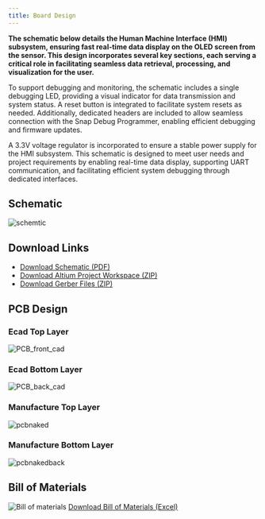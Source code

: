```yaml
---
title: Board Design
---
```

**The schematic below details the Human Machine Interface (HMI) subsystem, ensuring fast real-time data display on the OLED screen from the sensor. This design incorporates several key sections, each serving a critical role in facilitating seamless data retrieval, processing, and visualization for the user.**

To support debugging and monitoring, the schematic includes a single debugging LED, providing a visual indicator for data transmission and system status. A reset button is integrated to facilitate system resets as needed. Additionally, dedicated headers are included to allow seamless connection with the Snap Debug Programmer, enabling efficient debugging and firmware updates.

A 3.3V voltage regulator is incorporated to ensure a stable power supply for the HMI subsystem. This schematic is designed to meet user needs and project requirements by enabling real-time data display, supporting UART communication, and facilitating efficient system debugging through dedicated interfaces.
## **Schematic**
![schemtic](https://github.com/user-attachments/assets/90dacd5c-1415-4509-939a-937d88ec0c50)








## **Download Links** 
- [Download Schematic (PDF)](https://github.com/JahmelG10/JahmelG10.github.io/blob/main/Schematic_pdf2.pdf?raw=true)
- [Download Altium Project Workspace (ZIP)](https://github.com/JahmelG10/JahmelG10.github.io/blob/main/Project_Workspace.zip?raw=true)
- [Download Gerber Files (ZIP)](https://github.com/JahmelG10/JahmelG10.github.io/blob/main/Gerber.zip?raw=true)


## **PCB Design** 
### **Ecad Top Layer**
![PCB_front_cad](https://github.com/user-attachments/assets/5dfe5873-92c8-4408-9b2f-29b3bf347c17)

### **Ecad Bottom Layer**
![PCB_back_cad](https://github.com/user-attachments/assets/b8a9b6af-1d1e-4c64-969b-119708c11da2)

### **Manufacture Top Layer**
![pcbnaked](https://github.com/user-attachments/assets/8e47b74b-3fcb-4d15-a99c-5b64cda9fdae)

### **Manufacture Bottom Layer**

![pcbnakedback](https://github.com/user-attachments/assets/f8df26bd-ba47-4b5c-ad32-f2e941c8630f)



## **Bill of Materials**
![Bill of materials](https://github.com/user-attachments/assets/086d2c85-5e1f-4a61-8779-47f1a1fbcb01)
[Download Bill of Materials (Excel)](https://github.com/JahmelG10/JahmelG10.github.io/blob/main/website%20bill%20of%20materials.xlsx?raw=true)




























